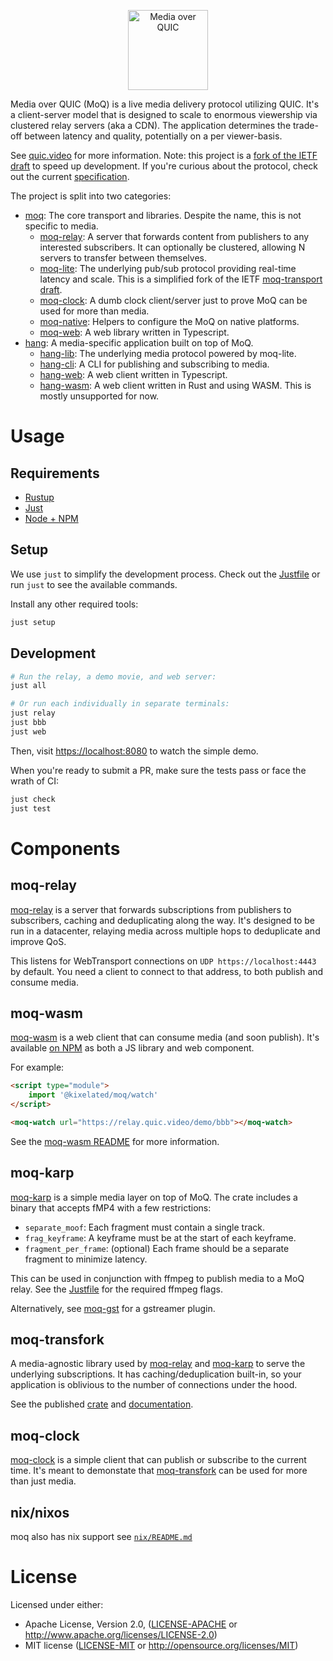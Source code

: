 <p align="center">
	<img height="128px" src="https://github.com/kixelated/moq-rs/blob/main/.github/logo.svg" alt="Media over QUIC">
</p>

Media over QUIC (MoQ) is a live media delivery protocol utilizing QUIC.
It's a client-server model that is designed to scale to enormous viewership via clustered relay servers (aka a CDN).
The application determines the trade-off between latency and quality, potentially on a per viewer-basis.

See [quic.video](https://quic.video) for more information.
Note: this project is a [fork of the IETF draft](https://quic.video/blog/transfork) to speed up development.
If you're curious about the protocol, check out the current [specification](https://github.com/kixelated/moq-drafts).

The project is split into two categories:

- [moq](moq): The core transport and libraries. Despite the name, this is not specific to media.
  - [moq-relay](moq/relay): A server that forwards content from publishers to any interested subscribers. It can optionally be clustered, allowing N servers to transfer between themselves.
  - [moq-lite](moq/lite): The underlying pub/sub protocol providing real-time latency and scale. This is a simplified fork of the IETF [moq-transport draft](https://datatracker.ietf.org/doc/draft-ietf-moq-transport/).
  - [moq-clock](moq/clock): A dumb clock client/server just to prove MoQ can be used for more than media.
  - [moq-native](moq/native): Helpers to configure the MoQ on native platforms.
  - [moq-web](moq/web): A web library written in Typescript.
- [hang](hang): A media-specific application built on top of MoQ.
	- [hang-lib](hang/lib): The underlying media protocol powered by moq-lite.
	- [hang-cli](hang/cli): A CLI for publishing and subscribing to media.
	- [hang-web](hang/web): A web client written in Typescript.
	- [hang-wasm](hang/wasm): A web client written in Rust and using WASM. This is mostly unsupported for now.


# Usage
## Requirements
- [Rustup](https://www.rust-lang.org/tools/install)
- [Just](https://github.com/casey/just?tab=readme-ov-file#installation)
- [Node + NPM](https://nodejs.org/)

## Setup
We use `just` to simplify the development process.
Check out the [Justfile](justfile) or run `just` to see the available commands.

Install any other required tools:
```sh
just setup
```

## Development

```sh
# Run the relay, a demo movie, and web server:
just all

# Or run each individually in separate terminals:
just relay
just bbb
just web
```

Then, visit [https://localhost:8080](localhost:8080) to watch the simple demo.

When you're ready to submit a PR, make sure the tests pass or face the wrath of CI:
```sh
just check
just test
```

# Components
## moq-relay

[moq-relay](moq-relay) is a server that forwards subscriptions from publishers to subscribers, caching and deduplicating along the way.
It's designed to be run in a datacenter, relaying media across multiple hops to deduplicate and improve QoS.

This listens for WebTransport connections on `UDP https://localhost:4443` by default.
You need a client to connect to that address, to both publish and consume media.

## moq-wasm

[moq-wasm](moq-wasm) is a web client that can consume media (and soon publish).
It's available [on NPM](https://www.npmjs.com/package/@kixelated/moq) as both a JS library and web component.

For example:

```html
<script type="module">
	import '@kixelated/moq/watch'
</script>

<moq-watch url="https://relay.quic.video/demo/bbb"></moq-watch>
```


See the [moq-wasm README](moq-wasm/README.md) for more information.

## moq-karp

[moq-karp](moq-karp) is a simple media layer on top of MoQ.
The crate includes a binary that accepts fMP4 with a few restrictions:

-   `separate_moof`: Each fragment must contain a single track.
-   `frag_keyframe`: A keyframe must be at the start of each keyframe.
-   `fragment_per_frame`: (optional) Each frame should be a separate fragment to minimize latency.

This can be used in conjunction with ffmpeg to publish media to a MoQ relay.
See the [Justfile](./justfile) for the required ffmpeg flags.

Alternatively, see [moq-gst](https://github.com/kixelated/moq-gst) for a gstreamer plugin.

## moq-transfork

A media-agnostic library used by [moq-relay](moq-relay) and [moq-karp](moq-karp) to serve the underlying subscriptions.
It has caching/deduplication built-in, so your application is oblivious to the number of connections under the hood.

See the published [crate](https://crates.io/crates/moq-transfork) and [documentation](https://docs.rs/moq-transfork/latest/moq_transfork/).

## moq-clock

[moq-clock](moq-clock) is a simple client that can publish or subscribe to the current time.
It's meant to demonstate that [moq-transfork](moq-transfork) can be used for more than just media.

## nix/nixos

moq also has nix support see [`nix/README.md`](nix/README.md)


# License

Licensed under either:

-   Apache License, Version 2.0, ([LICENSE-APACHE](LICENSE-APACHE) or http://www.apache.org/licenses/LICENSE-2.0)
-   MIT license ([LICENSE-MIT](LICENSE-MIT) or http://opensource.org/licenses/MIT)
